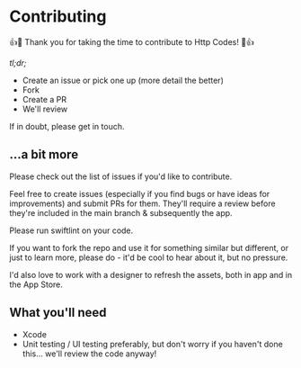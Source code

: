 # Contributing

👍🎉 Thank you for taking the time to contribute to Http Codes! 🎉👍

_tl;dr;_

- Create an issue or pick one up (more detail the better)
- Fork
- Create a PR
- We'll review

If in doubt, please get in touch.

## ...a bit more

Please check out the list of issues if you'd like to contribute. 

Feel free to create issues (especially if you find bugs or have ideas for improvements) and submit PRs for them. They'll require a review before they're included in the main branch & subsequently the app.

Please run swiftlint on your code.

If you want to fork the repo and use it for something similar but different, or just to learn more, please do - it'd be cool to hear about it, but no pressure.

I'd also love to work with a designer to refresh the assets, both in app and in the App Store.

## What you'll need
- Xcode
- Unit testing / UI testing preferably, but don't worry if you haven't done this... we'll review the code anyway!

